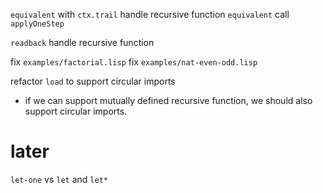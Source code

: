 `equivalent` with `ctx.trail` handle recursive function
`equivalent` call `applyOneStep`

`readback` handle recursive function

fix `examples/factorial.lisp`
fix `examples/nat-even-odd.lisp`

refactor `load` to support circular imports

- if we can support mutually defined recursive function,
  we should also support circular imports.

# later

`let-one` vs `let` and `let*`
